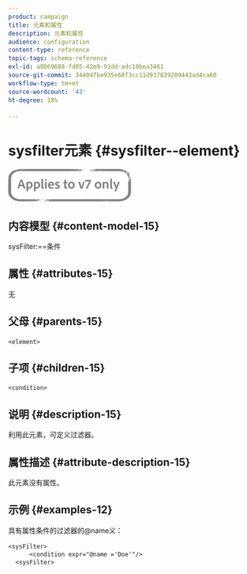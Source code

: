 ```yaml
---
product: campaign
title: 元素和属性
description: 元素和属性
audience: configuration
content-type: reference
topic-tags: schema-reference
exl-id: a0069688-fd05-42e9-91dd-adc10bea3461
source-git-commit: 34404fbe935e68f3cc11d937839209443ad4ca60
workflow-type: tm+mt
source-wordcount: '43'
ht-degree: 18%

---
```


# sysfilter元素 {#sysfilter--element}

![](../../../assets/v7-only.svg)

## 内容模型 {#content-model-15}

sysFilter:==条件

## 属性 {#attributes-15}

无

## 父母 {#parents-15}

`<element>`

## 子项 {#children-15}

`<condition>`

## 说明 {#description-15}

利用此元素，可定义过滤器。

## 属性描述 {#attribute-description-15}

此元素没有属性。

## 示例 {#examples-12}

具有属性条件的过滤器的@name义：

```
<sysFilter>
      <condition expr="@name ='Doe'"/>
  <sysFilter>
```
